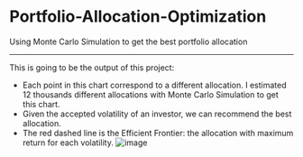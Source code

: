 # Portfolio-Allocation-Optimization

Using Monte Carlo Simulation to get the best portfolio allocation

---------
This is going to be the output of this project:
- Each point in this chart correspond to a different allocation. I estimated 12 thousands different allocations with Monte Carlo Simulation to get this chart.
- Given the accepted volatility of an investor, we can recommend the best allocation.
- The red dashed line is the Efficient Frontier: the allocation with maximum return for each volatility.
![image](https://user-images.githubusercontent.com/83842790/147625782-a22d9d19-9a07-4fe9-b5da-a22044577d47.png)
